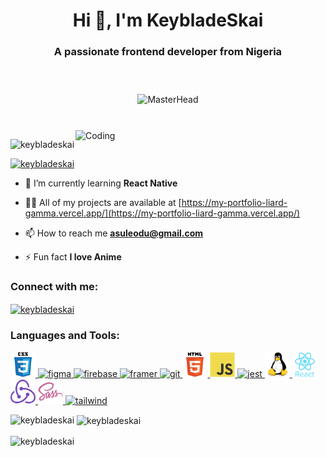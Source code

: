 <h1 align="center">Hi 👋, I'm KeybladeSkai</h1>
<h3 align="center">A passionate frontend developer from Nigeria</h3>

<!-- Add a container and style it -->
<div style="width: 100%; height: 100px; display: flex; justify-content: center; align-items: center; overflow: hidden;">
  <img alt="MasterHead" src="https://encrypted-tbn0.gstatic.com/images?q=tbn:ANd9GcSOrSzlBUNtNTA4vnr9nBGoz3WhCE_3fOHVIQ&s" />
</div>


<img align="right" alt="Coding" width="400" src="https://backiee.com/static/wallpapers/1920x1080/386745.jpg">

<p align="left"> <img src="https://komarev.com/ghpvc/?username=keybladeskai&label=Profile%20views&color=0e75b6&style=flat" alt="keybladeskai" /> </p>

<p align="left"> <a href="https://twitter.com/keybladeskai" target="blank"><img src="https://img.shields.io/twitter/follow/keybladeskai?logo=twitter&style=for-the-badge" alt="keybladeskai" /></a> </p>

- 🌱 I’m currently learning **React Native**

- 👨‍💻 All of my projects are available at [https://my-portfolio-liard-gamma.vercel.app/](https://my-portfolio-liard-gamma.vercel.app/)

- 📫 How to reach me **asuleodu@gmail.com**

- ⚡ Fun fact **I love Anime**

<h3 align="left">Connect with me:</h3>
<p align="left">
<a href="https://twitter.com/keybladeskai" target="blank"><img align="center" src="https://raw.githubusercontent.com/rahuldkjain/github-profile-readme-generator/master/src/images/icons/Social/twitter.svg" alt="keybladeskai" height="30" width="40" /></a>
</p>

<h3 align="left">Languages and Tools:</h3>
<p align="left"> <a href="https://www.w3schools.com/css/" target="_blank" rel="noreferrer"> <img src="https://raw.githubusercontent.com/devicons/devicon/master/icons/css3/css3-original-wordmark.svg" alt="css3" width="40" height="40"/> </a> <a href="https://www.figma.com/" target="_blank" rel="noreferrer"> <img src="https://www.vectorlogo.zone/logos/figma/figma-icon.svg" alt="figma" width="40" height="40"/> </a> <a href="https://firebase.google.com/" target="_blank" rel="noreferrer"> <img src="https://www.vectorlogo.zone/logos/firebase/firebase-icon.svg" alt="firebase" width="40" height="40"/> </a> <a href="https://www.framer.com/" target="_blank" rel="noreferrer"> <img src="https://www.vectorlogo.zone/logos/framer/framer-icon.svg" alt="framer" width="40" height="40"/> </a> <a href="https://git-scm.com/" target="_blank" rel="noreferrer"> <img src="https://www.vectorlogo.zone/logos/git-scm/git-scm-icon.svg" alt="git" width="40" height="40"/> </a> <a href="https://www.w3.org/html/" target="_blank" rel="noreferrer"> <img src="https://raw.githubusercontent.com/devicons/devicon/master/icons/html5/html5-original-wordmark.svg" alt="html5" width="40" height="40"/> </a> <a href="https://developer.mozilla.org/en-US/docs/Web/JavaScript" target="_blank" rel="noreferrer"> <img src="https://raw.githubusercontent.com/devicons/devicon/master/icons/javascript/javascript-original.svg" alt="javascript" width="40" height="40"/> </a> <a href="https://jestjs.io" target="_blank" rel="noreferrer"> <img src="https://www.vectorlogo.zone/logos/jestjsio/jestjsio-icon.svg" alt="jest" width="40" height="40"/> </a> <a href="https://www.linux.org/" target="_blank" rel="noreferrer"> <img src="https://raw.githubusercontent.com/devicons/devicon/master/icons/linux/linux-original.svg" alt="linux" width="40" height="40"/> </a> <a href="https://reactjs.org/" target="_blank" rel="noreferrer"> <img src="https://raw.githubusercontent.com/devicons/devicon/master/icons/react/react-original-wordmark.svg" alt="react" width="40" height="40"/> </a> <a href="https://redux.js.org" target="_blank" rel="noreferrer"> <img src="https://raw.githubusercontent.com/devicons/devicon/master/icons/redux/redux-original.svg" alt="redux" width="40" height="40"/> </a> <a href="https://sass-lang.com" target="_blank" rel="noreferrer"> <img src="https://raw.githubusercontent.com/devicons/devicon/master/icons/sass/sass-original.svg" alt="sass" width="40" height="40"/> </a> <a href="https://tailwindcss.com/" target="_blank" rel="noreferrer"> <img src="https://www.vectorlogo.zone/logos/tailwindcss/tailwindcss-icon.svg" alt="tailwind" width="40" height="40"/> </a> </p>

<p><img align="left" src="https://github-readme-stats.vercel.app/api/top-langs?username=keybladeskai&show_icons=true&locale=en&layout=compact" alt="keybladeskai" /></p>

<p>&nbsp;<img align="center" src="https://github-readme-stats.vercel.app/api?username=keybladeskai&show_icons=true&locale=en" alt="keybladeskai" /></p>

<p><img align="center" src="https://github-readme-streak-stats.herokuapp.com/?user=keybladeskai&" alt="keybladeskai" /></p>
